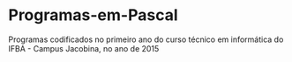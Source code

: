 # Programas-em-Pascal
Programas codificados no primeiro ano do curso técnico em informática do IFBA - Campus Jacobina,  no ano de 2015
